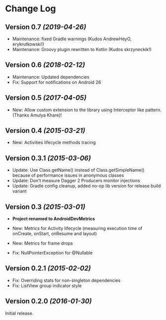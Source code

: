 Change Log
==========

Version 0.7 *(2019-04-26)*
--------------------------

* Maintenance: fixed Gradle warnings (Kudos AndrewHeyO, erykrutkowski!)
* Maintenance: Groovy plugin rewritten to Kotlin (Kudos skrzyneckik!)

Version 0.6 *(2018-02-12)*
----------------------------

* Maintenance: Updated dependencies
* Fix: Support for notifications on Android 26

Version 0.5 *(2017-04-05)*
----------------------------

* New: Allow custom extension to the library using Interceptor like pattern. (Thanks Amulya Khare)!

Version 0.4 *(2015-03-21)*
----------------------------

* New: Activities lifecycle methods tracing

Version 0.3.1 *(2015-03-06)*
----------------------------

* Update: Use Class.getName() instead of Class.getSimpleName() because of performance issues in anonymous classes
* Update: Don't measure Dagger 2 Producers monitor injections
* Update: Gradle config cleanup, added no-op lib version for release build variant

Version 0.3 *(2015-03-01)*
----------------------------

* **Project renamed to AndroidDevMetrics**

* New: Metrics for Activity lifecycle (measuring execution time of onCreate, onStart, onResume and layout)
* New: Metrics for frame drops
* Fix: NullPointerException for @Nullable 

Version 0.2.1 *(2015-02-02)* 
----------------------------

 * Fix: Overriding stats for non-singleton dependencies
 * Fix: ListView group indicator style


Version 0.2.0 *(2016-01-30)*
----------------------------

Initial release.
